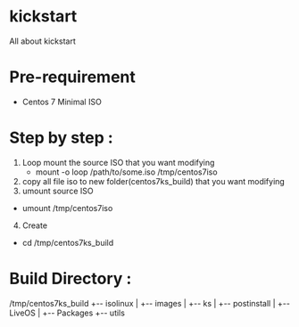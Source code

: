 # kickstart
All about kickstart

# Pre-requirement
- Centos 7 Minimal ISO

# Step by step :
1. Loop mount the source ISO that you want modifying
   - mount -o loop /path/to/some.iso /tmp/centos7iso
2. copy all file iso to new folder(centos7ks_build) that you want modifying
3. umount source ISO
  - umount /tmp/centos7iso  
4. Create 
  - cd /tmp/centos7ks_build

# Build Directory :
  /tmp/centos7ks_build
    +-- isolinux
    | +-- images
    | +-- ks
    | +-- postinstall 
    | +-- LiveOS
    | +-- Packages
    +-- utils
